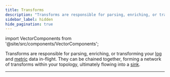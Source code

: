 ```yaml
---
title: Transforms
description: "Transforms are responsible for parsing, enriching, or transforming your log and metric data in-flight. They can be chained together, forming a network of transforms within your topology."
sidebar_label: hidden
hide_pagination: true
---
```


import VectorComponents from '@site/src/components/VectorComponents';

Transforms are responsible for parsing, enriching, or transforming your
[log][docs.data-model.log] and [metric][docs.data-model.metric] data
in-flight. They can be chained together, forming a network of transforms within
your topology, ultimately flowing into a [sink][docs.sinks].

---

<VectorComponents titles={false} sinks={false} sources={false} />

[docs.data-model.log]: /docs/about/data-model/log/
[docs.data-model.metric]: /docs/about/data-model/metric/
[docs.sinks]: /docs/reference/sinks/
